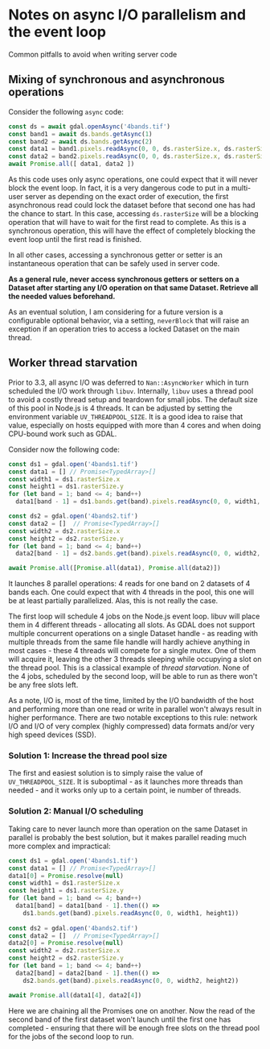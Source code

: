 # Notes on async I/O parallelism and the event loop

Common pitfalls to avoid when writing server code

## Mixing of synchronous and asynchronous operations

Consider the following `async` code:
```js
const ds = await gdal.openAsync('4bands.tif')
const band1 = await ds.bands.getAsync(1)
const band2 = await ds.bands.getAsync(2)
const data1 = band1.pixels.readAsync(0, 0, ds.rasterSize.x, ds.rasterSize.y)
const data2 = band2.pixels.readAsync(0, 0, ds.rasterSize.x, ds.rasterSize.y)
await Promise.all([ data1, data2 ])
```

As this code uses only async operations, one could expect that it will never block the event loop. In fact, it is a very dangerous code to put in a multi-user server as depending on the exact order of execution, the first asynchronous read could lock the dataset before that second one has had the chance to start. In this case, accessing `ds.rasterSize` will be a blocking operation that will have to wait for the first read to complete. As this is a synchronous operation, this will have the effect of completely blocking the event loop until the first read is finished.

In all other cases, accessing a synchronous getter or setter is an instantaneous operation that can be safely used in server code.

**As a general rule, never access synchronous getters or setters on a Dataset after starting any I/O operation on that same Dataset. Retrieve all the needed values beforehand.**

As an eventual solution, I am considering for a future version is a configurable optional behavior, via a setting, `neverBlock` that will raise an exception if an operation tries to access a locked Dataset on the main thread.

## Worker thread starvation

Prior to 3.3, all async I/O was deferred to `Nan::AsyncWorker` which in turn scheduled the I/O work through `libuv`.
Internally, `libuv` uses a thread pool to avoid a costly thread setup and teardown for small jobs. The default size of this pool in Node.js is 4 threads. It can be adjusted by setting the environment variable `UV_THREADPOOL_SIZE`. It is a good idea to raise that value, especially on hosts equipped with more than 4 cores and when doing CPU-bound work such as GDAL.

Consider now the following code:
```js
const ds1 = gdal.open('4bands1.tif')
const data1 = [] // Promise<TypedArray>[]
const width1 = ds1.rasterSize.x
const height1 = ds1.rasterSize.y
for (let band = 1; band <= 4; band++)
  data1[band - 1] = ds1.bands.get(band).pixels.readAsync(0, 0, width1, height1)

const ds2 = gdal.open('4bands2.tif')
const data2 = []  // Promise<TypedArray>[]
const width2 = ds2.rasterSize.x
const height2 = ds2.rasterSize.y
for (let band = 1; band <= 4; band++)
  data2[band - 1] = ds2.bands.get(band).pixels.readAsync(0, 0, width2, height2)

await Promise.all([Promise.all(data1), Promise.all(data2)])
```

It launches 8 parallel operations: 4 reads for one band on 2 datasets of 4 bands each. One could expect that with 4 threads in the pool, this one will be at least partially parallelized. Alas, this is not really the case.

The first loop will schedule 4 jobs on the Node.js event loop. libuv will place them in 4 different threads - allocating all slots. As GDAL does not support multiple concurrent operations on a single Dataset handle - as reading with multiple threads from the same file handle will hardly achieve anything in most cases - these 4 threads will compete for a single mutex. One of them will acquire it, leaving the other 3 threads sleeping while occupying a slot on the thread pool. This is a classical example of *thread starvation*. None of the 4 jobs, scheduled by the second loop, will be able to run as there won't be any free slots left.

As a note, I/O is, most of the time, limited by the I/O bandwidth of the host and performing more than one read or write in parallel won't always result in higher performance. There are two notable exceptions to this rule: network I/O and I/O of very complex (highly compressed) data formats and/or very high speed devices (SSD).

### Solution 1: Increase the thread pool size

The first and easiest solution is to simply raise the value of `UV_THREADPOOL_SIZE`. It is suboptimal - as it launches more threads than needed - and it works only up to a certain point, ie number of threads.

### Solution 2: Manual I/O scheduling

Taking care to never launch more than operation on the same Dataset in parallel is probably the best solution, but it makes parallel reading much more complex and impractical:
```js
const ds1 = gdal.open('4bands1.tif')
const data1 = [] // Promise<TypedArray>[]
data1[0] = Promise.resolve(null)
const width1 = ds1.rasterSize.x
const height1 = ds1.rasterSize.y
for (let band = 1; band <= 4; band++)
  data1[band] = data1[band - 1].then(() =>
    ds1.bands.get(band).pixels.readAsync(0, 0, width1, height1))
 
const ds2 = gdal.open('4bands2.tif')
const data2 = []  // Promise<TypedArray>[]
data2[0] = Promise.resolve(null)
const width2 = ds2.rasterSize.x
const height2 = ds2.rasterSize.y
for (let band = 1; band <= 4; band++)
  data2[band] = data2[band - 1].then(() =>
    ds2.bands.get(band).pixels.readAsync(0, 0, width2, height2))

await Promise.all(data1[4], data2[4])
```

Here we are chaining all the Promises one on another. Now the read of the second band of the first dataset won't launch until the first one has completed - ensuring that there will be enough free slots on the thread pool for the jobs of the second loop to run.
